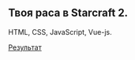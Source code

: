 Твоя раса в Starcraft 2.
---
HTML, CSS, JavaScript, Vue-js.

[Результат](https://kolibri0509.github.io/Starcraft_2/)

